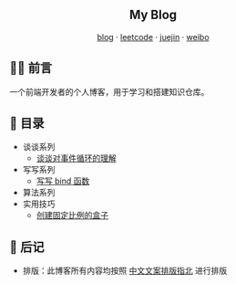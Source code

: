 <h2 align="center">My Blog</h2>

<p align="center">
  <a target="_blank" href="https://github.com/pinocchioooooo/blog">blog</a> · 
  <a target="_blank" href="https://leetcode-cn.com/u/pinocchioooo">leetcode</a> ·  
  <a target="_blank" href="https://juejin.cn/user/2682464101477742">juejin</a> · 
  <a target="_blank" href="https://weibo.com">weibo</a>
</p>

## ✍🏻 前言

一个前端开发者的个人博客，用于学习和搭建知识仓库。

## 🧾 目录

- 谈谈系列
  - [谈谈对事件循环的理解]()
- 写写系列
  - <a href="./写写系列/写写 bind 函数.md">写写 bind 函数</a>
- 算法系列
- 实用技巧
  - [创建固定比例的盒子]()

## 💬 后记

- 排版：此博客所有内容均按照 [中文文案排版指北](https://github.com/sparanoid/chinese-copywriting-guidelines) 进行排版
